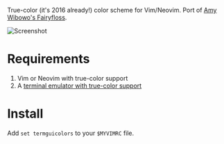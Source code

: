 True-color (it's 2016 already!) color scheme for Vim/Neovim. Port
of [Amy Wibowo's Fairyfloss][original-fairyfloss].

![Screenshot][screenshot]

# Requirements

1. Vim or Neovim with true-color support
2. A [terminal emulator with true-color support][true-color-terminal]

# Install

Add `set termguicolors` to your `$MYVIMRC` file.

[original-fairyfloss]: http://sailorhg.github.io/fairyfloss/
[screenshot]: https://github.com/taecilla/fairyfloss.vim/blob/master/screenshot.png
[true-color-terminal]: https://gist.github.com/XVilka/8346728
